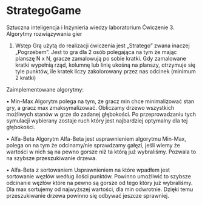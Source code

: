 # StrategoGame

Sztuczna inteligencja i Inżynieria wiedzy laboratorium
Ćwiczenie 3. Algorytmy rozwiązywania gier

1.	Wstęp
Grą użytą do realizacji ćwiczenia jest „Stratego” zwana inaczej „Pogrzebem”. Jest to gra dla 2 osób polegająca na tym że mając planszę N x N, gracze zamalowują po sobie kratki. Gdy zamalowane kratki wypełnią rząd, kolumnę lub linię ukośną na planszy, otrzymuje się tyle punktów, ile kratek liczy zakolorowany przez nas odcinek (minimum 2 kratki)


Zaimplementowane algorytmy:

•	Min-Max
Algorytm polega na tym, że gracz min chce minimalizować stan gry, a gracz max zmaksymalizować. Obliczamy drzewo wszystkich możliwych stanów w grze do zadanej głębokości. Po przeprowadzaniu tych symulacji wybierany zostaje ruch który jest najbardziej optymalny dla tej głębokości.

•	Alfa-Beta
Algorytm Alfa-Beta jest usprawnieniem algorytmu Min-Max, polega on na tym że odcinamy/nie sprawdzamy gałęzi, jeśli wiemy że wartości w nich są na pewno gorsze niż ta którą już wybraliśmy. Pozwala to na szybsze przeszukiwanie drzewa.

•	Alfa-Beta z sortowaniem
Usprawnieniem na które wpadłem jest sortowanie węzłów według ilości punktów. Powinno umożliwić to szybsze odcinanie węzłów które na pewno są gorsze od tego który już wybraliśmy. Dla max sortujemy od najwyższej wartości, dla min odwrotnie. Dzięki temu przeszukiwanie drzewa powinno się odbywać jeszcze sprawniej. 
